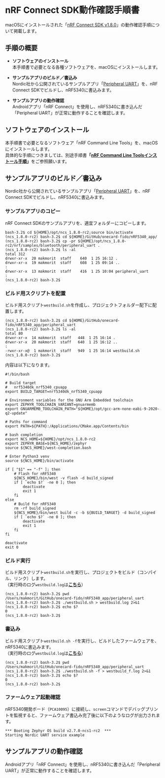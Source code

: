 # nRF Connect SDK動作確認手順書

macOSにインストールされた「[nRF Connect SDK v1.8.0](https://developer.nordicsemi.com/nRF_Connect_SDK/doc/1.8.0/nrf/)」の動作確認手順について掲載します。

## 手順の概要

- <b>ソフトウェアのインストール</b><br>
本手順書で必要となる各種ソフトウェアを、macOSにインストールします。

- <b>サンプルアプリのビルド／書込み</b><br>
Nordic社から公開されているサンプルアプリ「[Peripheral UART](https://developer.nordicsemi.com/nRF_Connect_SDK/doc/1.8.0/nrf/samples/bluetooth/peripheral_uart/README.html#bluetooth-peripheral-uart)」を、nRF Connect SDKでビルドし、nRF5340に書込みます。

- <b>サンプルアプリの動作確認</b><br>
Androidアプリ「nRF Connect」を使用し、nRF5340に書き込んだ「Peripheral UART」が正常に動作することを確認します。

## ソフトウェアのインストール

本手順書で必要となるソフトウェア「nRF Command Line Tools」を、macOSにインストールします。<br>
具体的な手順につきましては、別途手順書<b>「[nRF Command Line Toolsインストール手順](../nRF52840_app/NRFCLTOOLINST.md)」</b>をご参照願います。

## サンプルアプリのビルド／書込み

Nordic社から公開されているサンプルアプリ「[Peripheral UART](https://developer.nordicsemi.com/nRF_Connect_SDK/doc/1.8.0/nrf/samples/bluetooth/peripheral_uart/README.html#bluetooth-peripheral-uart)」を、nRF Connect SDKでビルドし、nRF5340に書込みます。

### サンプルアプリのコピー

nRF Connect SDKのサンプルアプリを、適宜フォルダーにコピーします。

```
bash-3.2$ cd ${HOME}/opt/ncs_1.8.0-rc2;source bin/activate
(ncs_1.8.0-rc2) bash-3.2$ cd ${HOME}/GitHub/onecard-fido/nRF5340_app/
(ncs_1.8.0-rc2) bash-3.2$ cp -pr ${HOME}/opt/ncs_1.8.0-rc2/nrf/samples/bluetooth/peripheral_uart .
(ncs_1.8.0-rc2) bash-3.2$ ls -al
total 312
drwxr-xr-x  20 makmorit  staff    640  1 25 16:12 .
drwxr-xr-x  19 makmorit  staff    608  1 25 09:14 ..
:
drwxr-xr-x  13 makmorit  staff    416  1 25 10:04 peripheral_uart
:
(ncs_1.8.0-rc2) bash-3.2$
```

### ビルド用スクリプトを配置

ビルド用スクリプト`westbuild.sh`を作成し、プロジェクトフォルダー配下に配置します。

```
(ncs_1.8.0-rc2) bash-3.2$ cd ${HOME}/GitHub/onecard-fido/nRF5340_app/peripheral_uart
(ncs_1.8.0-rc2) bash-3.2$ ls -al
total 80
drwxr-xr-x  14 makmorit  staff   448  1 25 16:14 .
drwxr-xr-x  20 makmorit  staff   640  1 25 16:12 ..
:
-rwxr-xr-x@  1 makmorit  staff   949  1 25 16:14 westbuild.sh
(ncs_1.8.0-rc2) bash-3.2$

```

内容は以下になります。

```
#!/bin/bash

# Build target
#   nrf5340dk_nrf5340_cpuapp
export BUILD_TARGET=nrf5340dk_nrf5340_cpuapp

# Environment variables for the GNU Arm Embedded toolchain
export ZEPHYR_TOOLCHAIN_VARIANT=gnuarmemb
export GNUARMEMB_TOOLCHAIN_PATH="${HOME}/opt/gcc-arm-none-eabi-9-2020-q2-update"

# Paths for command
export PATH=${PATH}:/Applications/CMake.app/Contents/bin

# bash completion
export NCS_HOME=${HOME}/opt/ncs_1.8.0-rc2
export ZEPHYR_BASE=${NCS_HOME}/zephyr
source ${NCS_HOME}/west-completion.bash

# Enter Python3 venv
source ${NCS_HOME}/bin/activate

if [ "$1" == "-f" ]; then
    # Flash for nRF5340
    ${NCS_HOME}/bin/west -v flash -d build_signed
    if [ `echo $?` -ne 0 ]; then
        deactivate
        exit 1
    fi
else
    # Build for nRF5340
    rm -rf build_signed
    ${NCS_HOME}/bin/west build -c -b ${BUILD_TARGET} -d build_signed
    if [ `echo $?` -ne 0 ]; then
        deactivate
        exit 1
    fi
fi

deactivate
exit 0
```

### ビルド実行

ビルド用スクリプト`westbuild.sh`を実行し、プロジェクトをビルド（コンパイル、リンク）します。<br>
（実行時のログ`westbuild.log`は<b>[こちら](assets01/westbuild.log)</b>）

```
(ncs_1.8.0-rc2) bash-3.2$ pwd
/Users/makmorit/GitHub/onecard-fido/nRF5340_app/peripheral_uart
(ncs_1.8.0-rc2) bash-3.2$ ./westbuild.sh > westbuild.log 2>&1
(ncs_1.8.0-rc2) bash-3.2$ echo $?
0
(ncs_1.8.0-rc2) bash-3.2$
```


### 書込み

ビルド用スクリプト`westbuild.sh -f`を実行し、ビルドしたファームウェアを、nRF5340に書込みます。<br>
（実行時のログ`westbuild.log`は<b>[こちら](assets01/westbuild_f.log)</b>）

```
(ncs_1.8.0-rc2) bash-3.2$ pwd
/Users/makmorit/GitHub/onecard-fido/nRF5340_app/peripheral_uart
(ncs_1.8.0-rc2) bash-3.2$ ./westbuild.sh -f > westbuild_f.log 2>&1
(ncs_1.8.0-rc2) bash-3.2$ echo $?
0
(ncs_1.8.0-rc2) bash-3.2$
```

### ファームウェア起動確認

nRF5340開発ボード（`PCA10095`）に接続し、`screen`コマンドでデバッグプリントを監視すると、ファームウェア書込み完了後に以下のようなログが出力されます。

```
*** Booting Zephyr OS build v2.7.0-ncs1-rc2  ***
Starting Nordic UART service example
```

## サンプルアプリの動作確認

Androidアプリ「nRF Connect」を使用し、nRF5340に書き込んだ「Peripheral UART」が正常に動作することを確認します。
